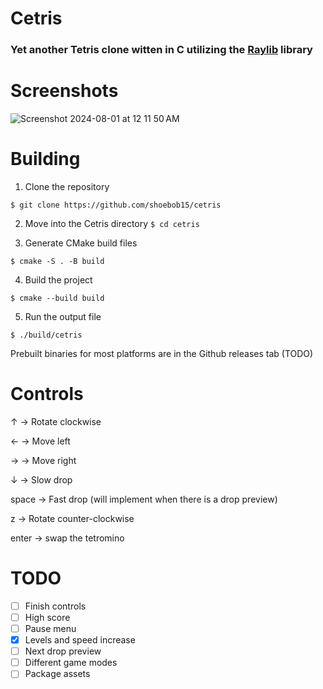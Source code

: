 # Cetris
### Yet another Tetris clone witten in C utilizing the [Raylib](https://github.com/raysan5/raylib) library

# Screenshots
![Screenshot 2024-08-01 at 12 11 50 AM](https://github.com/user-attachments/assets/27341919-5276-4f67-87a9-e23db1b02fc2)

# Building
1. Clone the repository

```$ git clone https://github.com/shoebob15/cetris```

2. Move into the Cetris directory
```$ cd cetris```

4. Generate CMake build files

```$ cmake -S . -B build```

4. Build the project

```$ cmake --build build```

5. Run the output file

```$ ./build/cetris```

Prebuilt binaries for most platforms are in the Github releases tab (TODO)

# Controls
↑ -> Rotate clockwise

← -> Move left

→ -> Move right

↓ -> Slow drop

space -> Fast drop (will implement when there is a drop preview)

z -> Rotate counter-clockwise

enter -> swap the tetromino


# TODO
- [ ] Finish controls
- [ ] High score
- [ ] Pause menu
- [x] Levels and speed increase
- [ ] Next drop preview
- [ ] Different game modes
- [ ] Package assets

